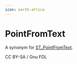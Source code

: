 ```yaml
---
icon: earth-africa
---
```


# PointFromText

A synonym for [ST\_PointFromText](st_pointfromtext.md).

CC BY-SA / Gnu FDL
